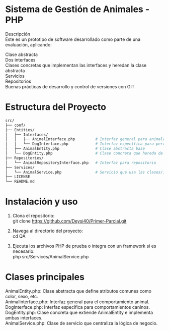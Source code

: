 # Sistema de Gestión de Animales - PHP
Descripción  
Este es un prototipo de software desarrollado como parte de una evaluación,   aplicando:  

Clase abstracta  
Dos interfaces  
Clases concretas que implementan las interfaces y heredan la clase abstracta  
Servicios  
Repositorios  
Buenas prácticas de desarrollo y control de versiones con GIT  

# Estructura del Proyecto
```bash
src/
├── conf/
├── Entities/
│   ├── Interfaces/
│   │   ├── AnimalInterface.php         # Interfaz general para animales
│   │   └── DogInterface.php            # Interfaz específica para perros
│   ├── AnimalEntity.php                # Clase abstracta base
│   └── DogEntity.php                   # Clase concreta que hereda de AnimalEntity e implementa interfaces
├── Repositories/
│   └── AnimalRepositoryInterface.php   # Interfaz para repositorio
├── Services/
│   └── AnimalService.php               # Servicio que usa las clases/interfaces
├── LICENSE
└── README.md
```
# Instalación y uso  
1. Clona el repositorio:  
   git clone https://github.com/Deysi40/Primer-Parcial.git  

2. Navega al directorio del proyecto:  
  cd QA  

4. Ejecuta los archivos PHP de prueba o integra con un framework si es necesario:  
  php src/Services/AnimalService.php  

# Clases principales  
AnimalEntity.php: Clase abstracta que define atributos comunes como color, sexo, etc.  
AnimalInterface.php: Interfaz general para el comportamiento animal.  
DogInterface.php: Interfaz específica para comportamientos caninos.  
DogEntity.php: Clase concreta que extiende AnimalEntity e implementa ambas interfaces.  
AnimalService.php: Clase de servicio que centraliza la lógica de negocio.  
